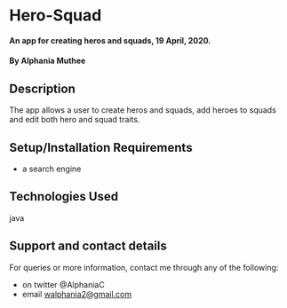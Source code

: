 # Hero-Squad
#### An app for creating heros and squads, 19 April, 2020.
#### By **Alphania Muthee**
## Description
The app allows a user to create heros and squads, add heroes to squads and edit both hero and squad traits.
## Setup/Installation Requirements
* a search engine
## Technologies Used
java
## Support and contact details
For queries or more information, contact me through any of the following:
* on twitter @AlphaniaC
* email walphania2@gmail.com